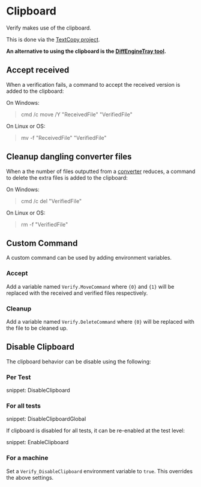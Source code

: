 # Clipboard

Verify makes use of the clipboard.

This is done via the [TextCopy project](https://github.com/CopyText/TextCopy).

**An alternative to using the clipboard is the [DiffEngineTray tool](https://github.com/VerifyTests/DiffEngine/blob/master/docs/tray.md).**

## Accept received

When a verification fails, a command to accept the received version is added to the clipboard:

On Windows:

> cmd /c move /Y "ReceivedFile" "VerifiedFile"

On Linux or OS:

> mv -f "ReceivedFile" "VerifiedFile"


## Cleanup dangling converter files

When a the number of files outputted from a [converter](converter.mc) reduces, a command to delete the extra files is added to the clipboard:

On Windows:

> cmd /c del "VerifiedFile"

On Linux or OS:

> rm -f "VerifiedFile"


## Custom Command

A custom command can be used by adding environment variables.


### Accept

Add a variable named `Verify.MoveCommand` where `{0}` and `{1}` will be replaced with the received and verified files respectively.


### Cleanup

Add a variable named `Verify.DeleteCommand` where `{0}` will be replaced with the file to be cleaned up.


## Disable Clipboard

The clipboard behavior can be disable using the following:


### Per Test

snippet: DisableClipboard


### For all tests

snippet: DisableClipboardGlobal

If clipboard is disabled for all tests, it can be re-enabled at the test level:

snippet: EnableClipboard


### For a machine

Set a `Verify_DisableClipboard` environment variable to `true`. This overrides the above settings.